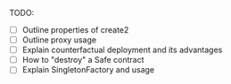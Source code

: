 TODO:
- [ ] Outline properties of create2
- [ ] Outline proxy usage
- [ ] Explain counterfactual deployment and its advantages
- [ ] How to "destroy" a Safe contract
- [ ] Explain SingletonFactory and usage